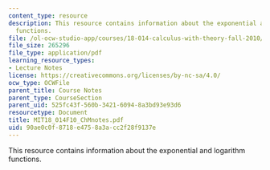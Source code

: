 ```yaml
---
content_type: resource
description: This resource contains information about the exponential and logarithm
  functions.
file: /ol-ocw-studio-app/courses/18-014-calculus-with-theory-fall-2010/90ae0c0f8718e4758a3acc2f28f9137e_MIT18_014F10_ChMnotes.pdf
file_size: 265296
file_type: application/pdf
learning_resource_types:
- Lecture Notes
license: https://creativecommons.org/licenses/by-nc-sa/4.0/
ocw_type: OCWFile
parent_title: Course Notes
parent_type: CourseSection
parent_uid: 525fc43f-560b-3421-6094-8a3bd93e93d6
resourcetype: Document
title: MIT18_014F10_ChMnotes.pdf
uid: 90ae0c0f-8718-e475-8a3a-cc2f28f9137e
---
```

This resource contains information about the exponential and logarithm functions.